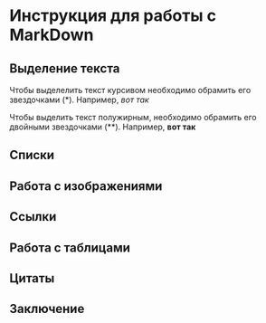# Инструкция для работы с MarkDown

## Выделение текста 

Чтобы выделелить текст курсивом необходимо обрамить его звездочками (*). Например, *вот так*

Чтобы выделить текст полужирным, необходимо обрамить его двойными звездочками (**). Например, **вот так**

## Списки 

## Работа с изображениями

## Ссылки

## Работа с таблицами

## Цитаты

## Заключение